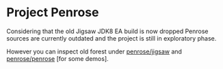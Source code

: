 # Project Penrose

Considering that the old Jigsaw JDK8 EA build is now dropped Penrose sources are currently outdated and the project is still in exploratory phase. 

However you can inspect old forest under [penrose/jigsaw](http://hg.openjdk.java.net/penrose/jigsaw/) and [penrose/penrose](http://hg.openjdk.java.net/penrose/penrose/) [for some demos].